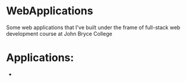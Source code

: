 # WebApplications
Some web applications that I've built under the frame of full-stack web development course at John Bryce College

# Applications: 
- 
